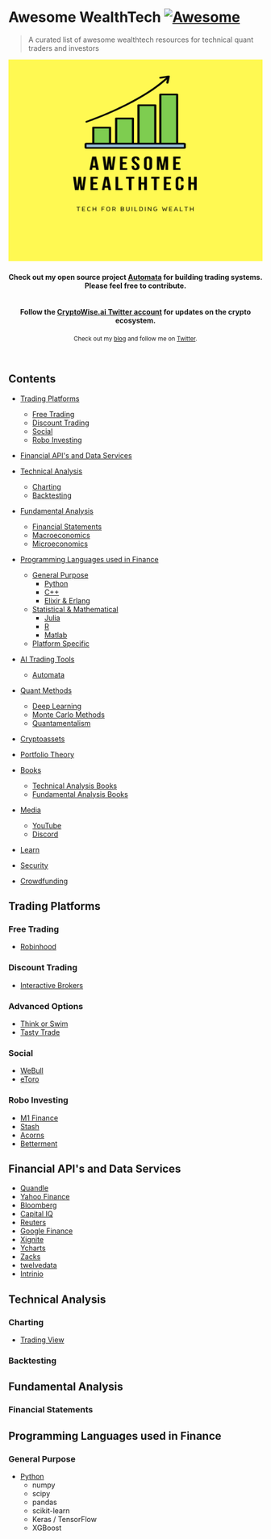 # Awesome WealthTech [![Awesome](https://awesome.re/badge-flat.svg)](https://github.com/sindresorhus/awesome)
> A curated list of awesome wealthtech resources for technical quant traders and investors
<div align="center">
  <img width="900" height="400" src="media/awesome-wealthtech.png" alt="Awesome WealthTech">
  <br>
  <h4>
    Check out my open source project <a href="https://github.com/upstarter/automata">Automata</a> for building trading systems. Please feel free to contribute.
  </h4>
  <br>
</div>

<!-- <p align="center">
  <a href="contributing.md">Contribution guide</a>&nbsp;&nbsp;
</p> -->

<div align="center">
  <b>Follow the <a href="https://twitter.com/CryptoWiseAI">CryptoWise.ai Twitter account</a> for updates on the crypto ecosystem.</b>
</div>

<p align="center">
  <sub>Check out my <a href="https://ericsteen.dev">blog</a> and follow me on <a href="https://twitter.com/CryptoWiseAI">Twitter</a>.</sub>
</p>
<br>

## Contents

  - [Trading Platforms](#trading-platforms)
    - [Free Trading](#free-trading)
    - [Discount Trading](#discount-trading)
    - [Social](#social-trading)
    - [Robo Investing](#robo-investing)

  - [Financial API's and Data Services](#financial-apis-and-data-services)

  - [Technical Analysis](#technical-analysis)
    - [Charting](#charting)
    - [Backtesting](#backtesting)

  - [Fundamental Analysis](#fundamental-analysis)
    - [Financial Statements](#financial-statements)
    - [Macroeconomics](#macro-economics)
    - [Microeconomics](#micro-economics)

  - [Programming Languages used in Finance](#programming-languages)
    - [General Purpose](#general-purpose)
      - [Python](#python-lang)
      - [C++](#c++)
      - [Elixir & Erlang](#elixir-lang)
    - [Statistical & Mathematical](#statistical-and-mathematical-languages)
      - [Julia](#julia-lang)
      - [R](#r-lang)
      - [Matlab](#matlab)
    - [Platform Specific](#platform-specific-languages)

  - [AI Trading Tools](#ai-tools)
    - [Automata](#automata)

  - [Quant Methods](#quant-methods)
    - [Deep Learning](#deep-learning)
    - [Monte Carlo Methods](#monte-carlo)
    - [Quantamentalism](#quantamentalism)

  - [Cryptoassets](#cryptoassets)

  - [Portfolio Theory](#portfolio-theory)

  - [Books](#books)
    - [Technical Analysis Books](#technical-analysis-books)
    - [Fundamental Analysis Books](#fundamental-analysis-books)

  - [Media](#media)
    - [YouTube](#media-youtube)
    - [Discord](#media-discord)

  - [Learn](#learn)

  - [Security](#security)

  - [Crowdfunding](#crowdfunding)

## Trading Platforms
### Free Trading
- [Robinhood](#robinhood)
### Discount Trading
- [Interactive Brokers](#interactive-brokers)
### Advanced Options
- [Think or Swim](#think-or-swim)
- [Tasty Trade](#tasty-trade)
### Social
- [WeBull](#webull)
- [eToro](#etoro)
### Robo Investing
- [M1 Finance](#m1)
- [Stash](#stash)
- [Acorns](#acorns)
- [Betterment](#betterment)

## Financial API's and Data Services
  - [Quandle](#quandle)
  - [Yahoo Finance](#yahoo-finance)
  - [Bloomberg](#bloomberg)
  - [Capital IQ](#capital-iq)
  - [Reuters](#reuters)
  - [Google Finance](#google-finance)
  - [Xignite](#xignite)
  - [Ycharts](#ycharts)
  - [Zacks](#zcharts)
  - [twelvedata](#twelvedata)
  - [Intrinio](#intrinio)

## Technical Analysis
### Charting
- [Trading View](#trading-view)
### Backtesting

## Fundamental Analysis
### Financial Statements

## Programming Languages used in Finance
### General Purpose
- [Python](#python)
  - numpy
  - scipy
  - pandas
  - scikit-learn
  - Keras / TensorFlow
  - XGBoost
